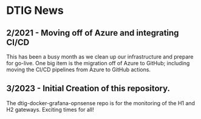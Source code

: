 # DTIG News

## 2/2021 - Moving off of Azure and integrating CI/CD

This has been a busy month as we clean up our infrastructure and prepare for go-live.  One big item is the migration off of Azure to GitHub; including moving the CI/CD pipelines from Azure to GitHub actions.

## 3/2023 - Initial Creation of this repository.

The dtig-docker-grafana-opnsense repo is for the monitoring of the H1 and H2 gateways.  Exciting times for all!